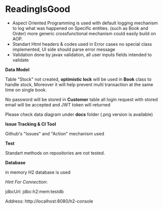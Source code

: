 # ReadingIsGood

* Aspect Oriented Programming is used with default logging mechanism to log what was happened on Specific entities. (such as Book and Order) more generic crossfunctional mechanism could easily build on AOP.  
* Standart Html headers & codes used in Error cases no special class implemented, UI side should parse error message
* Validation done by javax validation, all user inputs fields intended to validate  

**Data Model**

Table "Stock" not created, **optimistic lock** will be used in **Book** class to handle stock, Moreover it will help prevent multi transaction at the same time on single book.

No password will be stored in **Customer** table all login request with stored email will be accepted and JWT token will returned

Please check data diagram under **docs** folder (.png version is available)

**Issue Tracking & CI Tool**

Github's "Issues" and "Action" mechanism used

**Test**

Standart methods on repositories are not tested.

**Database**

in memory H2 database is used
 
_Hint For Connection_: 

jdbcUrl: jdbc:h2:mem:testdb

Address: http://localhost:8080/h2-console
